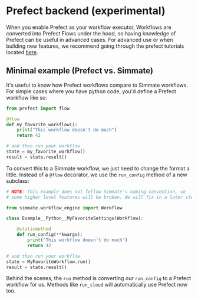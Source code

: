 
# Prefect backend (experimental)

When you enable Prefect as your workflow executor, Workflows are converted into Prefect Flows under the hood, so having knowledge of Prefect can be useful in 
advanced cases. For advanced use or when building new features, we recommend going through the prefect tutorials located [here](https://orion-docs.prefect.io/tutorials/first-steps/).

## Minimal example (Prefect vs. Simmate)

It's useful to know how Prefect workflows compare to Simmate workflows. For simple cases where you have python code, you'd define a Prefect workflow like so:

``` python
from prefect import flow

@flow
def my_favorite_workflow():
    print("This workflow doesn't do much")
    return 42

# and then run your workflow
state = my_favorite_workflow()
result = state.result()
```

To convert this to a Simmate workflow, we just need to change the format a little. Instead of a `@flow` decorator, we use the `run_config` method of a new subclass:

``` python
# NOTE: this example does not follow Simmate's naming convention, so
# some higher level features will be broken. We will fix in a later step.

from simmate.workflow_engine import Workflow

class Example__Python__MyFavoriteSettings(Workflow):

    @staticmethod
    def run_config(**kwargs):
        print("This workflow doesn't do much")
        return 42

# and then run your workflow
state = MyFavoriteWorkflow.run()
result = state.result()
```

Behind the scenes, the `run` method is converting our `run_config` to a Prefect workflow for us. Methods like `run_cloud` will automatically use Prefect now too.
